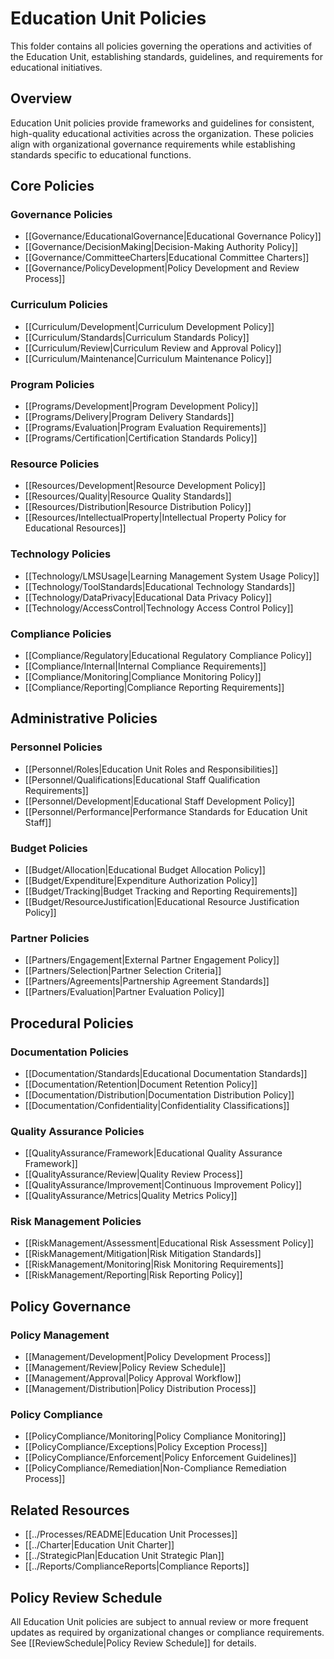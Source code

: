# Education Unit Policies

This folder contains all policies governing the operations and activities of the Education Unit, establishing standards, guidelines, and requirements for educational initiatives.

## Overview
Education Unit policies provide frameworks and guidelines for consistent, high-quality educational activities across the organization. These policies align with organizational governance requirements while establishing standards specific to educational functions.

## Core Policies

### Governance Policies
- [[Governance/EducationalGovernance|Educational Governance Policy]]
- [[Governance/DecisionMaking|Decision-Making Authority Policy]]
- [[Governance/CommitteeCharters|Educational Committee Charters]]
- [[Governance/PolicyDevelopment|Policy Development and Review Process]]

### Curriculum Policies
- [[Curriculum/Development|Curriculum Development Policy]]
- [[Curriculum/Standards|Curriculum Standards Policy]]
- [[Curriculum/Review|Curriculum Review and Approval Policy]]
- [[Curriculum/Maintenance|Curriculum Maintenance Policy]]

### Program Policies
- [[Programs/Development|Program Development Policy]]
- [[Programs/Delivery|Program Delivery Standards]]
- [[Programs/Evaluation|Program Evaluation Requirements]]
- [[Programs/Certification|Certification Standards Policy]]

### Resource Policies
- [[Resources/Development|Resource Development Policy]]
- [[Resources/Quality|Resource Quality Standards]]
- [[Resources/Distribution|Resource Distribution Policy]]
- [[Resources/IntellectualProperty|Intellectual Property Policy for Educational Resources]]

### Technology Policies
- [[Technology/LMSUsage|Learning Management System Usage Policy]]
- [[Technology/ToolStandards|Educational Technology Standards]]
- [[Technology/DataPrivacy|Educational Data Privacy Policy]]
- [[Technology/AccessControl|Technology Access Control Policy]]

### Compliance Policies
- [[Compliance/Regulatory|Educational Regulatory Compliance Policy]]
- [[Compliance/Internal|Internal Compliance Requirements]]
- [[Compliance/Monitoring|Compliance Monitoring Policy]]
- [[Compliance/Reporting|Compliance Reporting Requirements]]

## Administrative Policies

### Personnel Policies
- [[Personnel/Roles|Education Unit Roles and Responsibilities]]
- [[Personnel/Qualifications|Educational Staff Qualification Requirements]]
- [[Personnel/Development|Educational Staff Development Policy]]
- [[Personnel/Performance|Performance Standards for Education Unit Staff]]

### Budget Policies
- [[Budget/Allocation|Educational Budget Allocation Policy]]
- [[Budget/Expenditure|Expenditure Authorization Policy]]
- [[Budget/Tracking|Budget Tracking and Reporting Requirements]]
- [[Budget/ResourceJustification|Educational Resource Justification Policy]]

### Partner Policies
- [[Partners/Engagement|External Partner Engagement Policy]]
- [[Partners/Selection|Partner Selection Criteria]]
- [[Partners/Agreements|Partnership Agreement Standards]]
- [[Partners/Evaluation|Partner Evaluation Policy]]

## Procedural Policies

### Documentation Policies
- [[Documentation/Standards|Educational Documentation Standards]]
- [[Documentation/Retention|Document Retention Policy]]
- [[Documentation/Distribution|Documentation Distribution Policy]]
- [[Documentation/Confidentiality|Confidentiality Classifications]]

### Quality Assurance Policies
- [[QualityAssurance/Framework|Educational Quality Assurance Framework]]
- [[QualityAssurance/Review|Quality Review Process]]
- [[QualityAssurance/Improvement|Continuous Improvement Policy]]
- [[QualityAssurance/Metrics|Quality Metrics Policy]]

### Risk Management Policies
- [[RiskManagement/Assessment|Educational Risk Assessment Policy]]
- [[RiskManagement/Mitigation|Risk Mitigation Standards]]
- [[RiskManagement/Monitoring|Risk Monitoring Requirements]]
- [[RiskManagement/Reporting|Risk Reporting Policy]]

## Policy Governance

### Policy Management
- [[Management/Development|Policy Development Process]]
- [[Management/Review|Policy Review Schedule]]
- [[Management/Approval|Policy Approval Workflow]]
- [[Management/Distribution|Policy Distribution Process]]

### Policy Compliance
- [[PolicyCompliance/Monitoring|Policy Compliance Monitoring]]
- [[PolicyCompliance/Exceptions|Policy Exception Process]]
- [[PolicyCompliance/Enforcement|Policy Enforcement Guidelines]]
- [[PolicyCompliance/Remediation|Non-Compliance Remediation Process]]

## Related Resources
- [[../Processes/README|Education Unit Processes]]
- [[../Charter|Education Unit Charter]]
- [[../StrategicPlan|Education Unit Strategic Plan]]
- [[../Reports/ComplianceReports|Compliance Reports]]

## Policy Review Schedule
All Education Unit policies are subject to annual review or more frequent updates as required by organizational changes or compliance requirements. See [[ReviewSchedule|Policy Review Schedule]] for details. 
